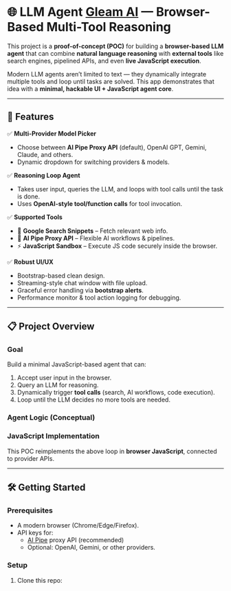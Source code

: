 # 🌐 LLM Agent [Gleam AI](https://tds-bonus-project-llm-agent.vercel.app/) — Browser-Based Multi-Tool Reasoning

This project is a **proof-of-concept (POC)** for building a **browser-based LLM agent** that can combine **natural language reasoning** with **external tools** like search engines, pipelined APIs, and even **live JavaScript execution**.  

Modern LLM agents aren’t limited to text — they dynamically integrate multiple tools and loop until tasks are solved. This app demonstrates that idea with a **minimal, hackable UI + JavaScript agent core**.

---

## 🚀 Features

✅ **Multi-Provider Model Picker**  
- Choose between **AI Pipe Proxy API** (default), OpenAI GPT, Gemini, Claude, and others.  
- Dynamic dropdown for switching providers & models.  

✅ **Reasoning Loop Agent**  
- Takes user input, queries the LLM, and loops with tool calls until the task is done.  
- Uses **OpenAI-style tool/function calls** for tool invocation.  

✅ **Supported Tools**  
- 🔎 **Google Search Snippets** – Fetch relevant web info.  
- 🔗 **AI Pipe Proxy API** – Flexible AI workflows & pipelines.  
- ⚡ **JavaScript Sandbox** – Execute JS code securely inside the browser.  

✅ **Robust UI/UX**  
- Bootstrap-based clean design.  
- Streaming-style chat window with file upload.  
- Graceful error handling via **bootstrap alerts**.  
- Performance monitor & tool action logging for debugging.  

---

## 📋 Project Overview

### Goal
Build a minimal JavaScript-based agent that can:  
1. Accept user input in the browser.  
2. Query an LLM for reasoning.  
3. Dynamically trigger **tool calls** (search, AI workflows, code execution).  
4. Loop until the LLM decides no more tools are needed.

### Agent Logic (Conceptual)



### JavaScript Implementation
This POC reimplements the above loop in **browser JavaScript**, connected to provider APIs.

---

## 🛠️ Getting Started

### Prerequisites
* A modern browser (Chrome/Edge/Firefox).  
* API keys for:  
  * [AI Pipe](https://aipipe.org/) proxy API (recommended)  
  * Optional: OpenAI, Gemini, or other providers.

### Setup

1. Clone this repo:

